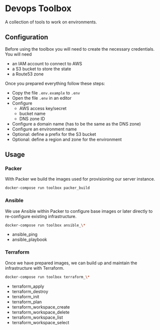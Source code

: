 # Devops Toolbox

A collection of tools to work on environments.

## Configuration

Before using the toolbox you will need to create the necessary credentials. You will need 
- an IAM account to connect to AWS 
- a S3 bucket to store the state
- a Route53 zone

Once you prepared everything follow these steps:

- Copy the file `.env.example` to `.env`
- Open the file `.env` in an editor
- Configure
  - AWS access key/secret
  - bucket name
  - DNS zone ID
- Configure a domain name (has to be the same as the DNS zone)
- Configure an environment name
- Optional: define a prefix for the S3 bucket
- Optional: define a region and zone for the environment

 
## Usage

### Packer

With Packer we build the images used for provisioning our server instance.

```bash
docker-compose run toolbox packer_build
```

### Ansible

We use Ansible within Packer to configure base images or later directly to re-configure existing infrastructure.

```bash
docker-compose run toolbox ansible_\*
```

- ansible_ping
- ansible_playbook

### Terraform

Once we have prepared images, we can build up and maintain the infrastructure with Terraform.

```bash
docker-compose run toolbox terraform_\*
```

- terraform_apply
- terraform_destroy
- terraform_init
- terraform_plan
- terraform_workspace_create
- terraform_workspace_delete
- terraform_workspace_list
- terraform_workspace_select


